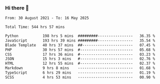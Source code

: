 ### Hi there 👋

<!--
**dominoto/dominoto** is a ✨ _special_ ✨ repository because its `README.md` (this file) appears on your GitHub profile.

Here are some ideas to get you started:

- 🔭 I’m currently working on ...
- 🌱 I’m currently learning ...
- 👯 I’m looking to collaborate on ...
- 🤔 I’m looking for help with ...
- 💬 Ask me about ...
- 📫 How to reach me: ...
- 😄 Pronouns: ...
- ⚡ Fun fact: ...
-->
<!--START_SECTION:waka-->

```txt
From: 30 August 2021 - To: 16 May 2025

Total Time: 544 hrs 57 mins

Python           198 hrs 5 mins  #########----------------   36.35 %
JavaScript       193 hrs 39 mins #########----------------   35.54 %
Blade Template   40 hrs 37 mins  ##-----------------------   07.45 %
PHP              30 hrs 57 mins  #------------------------   05.68 %
CSS              17 hrs 36 mins  #------------------------   03.23 %
JSON             15 hrs 3 mins   #------------------------   02.76 %
HTML             12 hrs 55 mins  #------------------------   02.37 %
Markdown         9 hrs 8 mins    -------------------------   01.68 %
TypeScript       6 hrs 29 mins   -------------------------   01.19 %
SCSS             4 hrs 53 mins   -------------------------   00.90 %
```

<!--END_SECTION:waka-->
